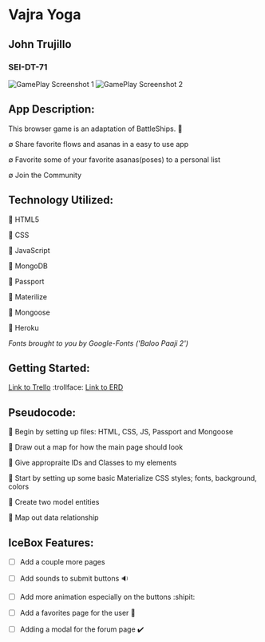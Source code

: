 # Vajra Yoga

## John Trujillo
### SEI-DT-71

![GamePlay Screenshot 1](https://#/)
![GamePlay Screenshot 2](https://#/)

## App Description:
This browser game is an adaptation of BattleShips. :ship:

∅ Share favorite flows and asanas in a easy to use app

∅ Favorite some of your favorite asanas(poses) to a personal list

∅ Join the Community


## Technology Utilized: 

:small_blue_diamond: HTML5

:small_blue_diamond: CSS

:small_blue_diamond: JavaScript

:small_blue_diamond: MongoDB

:small_blue_diamond: Passport

:small_blue_diamond: Materilize

:small_blue_diamond: Mongoose

:small_blue_diamond: Heroku

*Fonts brought to you by Google-Fonts ('Baloo Paaji 2')*

## Getting Started:

[Link to Trello](https://trello.com/b/LvJlwRSP/sei-project-2 "Vajra Yoga Trello") :trollface:
[Link to ERD](https://trello.com/b/LvJlwRSP/sei-project-2 "ERD") 

## Pseudocode:

:thought_balloon: Begin by setting up files: HTML, CSS, JS, Passport and Mongoose

:thought_balloon: Draw out a map for how the main page should look

:thought_balloon: Give appropraite IDs and Classes to my elements

:thought_balloon: Start by setting up some basic Materialize CSS styles; fonts, background, colors

:thought_balloon: Create two model entities

:thought_balloon: Map out data relationship

## IceBox Features:

- [ ] Add a couple more pages

- [ ] Add sounds to submit buttons :sound:

- [ ] Add more animation especially on the buttons :shipit:

- [ ] Add a favorites page for the user :white_square_button:

- [ ] Adding a modal for the forum page :heavy_check_mark:

